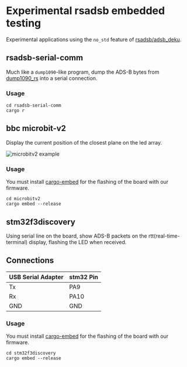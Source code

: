 # Experimental rsadsb embedded testing

Experimental applications using the `no_std` feature of [rsadsb/adsb_deku](https://github.com/rsadsb/adsb_deku).

##  rsadsb-serial-comm
Much like a `dump1090`-like program, dump the ADS-B bytes from [dump1090_rs](https://github.com/rsadsb/dump1090_rs) into a serial connection.

### Usage
```
cd rsadsb-serial-comm
cargo r
```

## bbc microbit-v2
Display the current position of the closest plane on the led array.

![microbitv2 example](media/microbitv2_03_20_22.gif)

### Usage
You must install [cargo-embed](https://github.com/probe-rs/cargo-embed) for the flashing of the board with our firmware.

```
cd microbitv2
cargo embed --release
```

## stm32f3discovery
Using serial line on the board, show ADS-B packets on the rtt(real-time-terminal) display, flashing the LED when received.

## Connections
| USB Serial Adapter | stm32 Pin  |
| ------------------ | ---------- |
| Tx                 | PA9        |
| Rx                 | PA10       |
| GND                | GND        |


### Usage
You must install [cargo-embed](https://github.com/probe-rs/probe-rs/tree/master/cargo-embed) for the flashing of the board with our firmware.

```
cd stm32f3discovery
cargo embed --release
```
